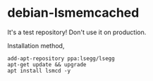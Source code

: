 # debian-lsmemcached

It's a test repository! Don't use it on production. 

Installation method,
```
add-apt-repository ppa:lsegg/lsegg 
apt-get update && upgrade 
apt install lsmcd -y
```
